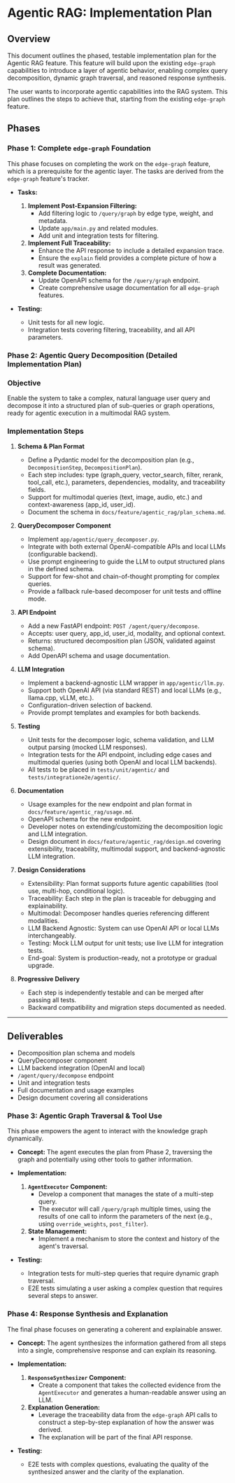 # Agentic RAG: Implementation Plan

## Overview
This document outlines the phased, testable implementation plan for the Agentic RAG feature. This feature will build upon the existing `edge-graph` capabilities to introduce a layer of agentic behavior, enabling complex query decomposition, dynamic graph traversal, and reasoned response synthesis.

The user wants to incorporate agentic capabilities into the RAG system. This plan outlines the steps to achieve that, starting from the existing `edge-graph` feature.

## Phases

### Phase 1: Complete `edge-graph` Foundation
This phase focuses on completing the work on the `edge-graph` feature, which is a prerequisite for the agentic layer. The tasks are derived from the `edge-graph` feature's tracker.

- **Tasks:**
  1.  **Implement Post-Expansion Filtering:**
      -   Add filtering logic to `/query/graph` by edge type, weight, and metadata.
      -   Update `app/main.py` and related modules.
      -   Add unit and integration tests for filtering.
  2.  **Implement Full Traceability:**
      -   Enhance the API response to include a detailed expansion trace.
      -   Ensure the `explain` field provides a complete picture of how a result was generated.
  3.  **Complete Documentation:**
      -   Update OpenAPI schema for the `/query/graph` endpoint.
      -   Create comprehensive usage documentation for all `edge-graph` features.

- **Testing:**
  -   Unit tests for all new logic.
  -   Integration tests covering filtering, traceability, and all API parameters.

### Phase 2: Agentic Query Decomposition (Detailed Implementation Plan)

### Objective
Enable the system to take a complex, natural language user query and decompose it into a structured plan of sub-queries or graph operations, ready for agentic execution in a multimodal RAG system.

### Implementation Steps

1. **Schema & Plan Format**
   - Define a Pydantic model for the decomposition plan (e.g., `DecompositionStep`, `DecompositionPlan`).
   - Each step includes: type (graph_query, vector_search, filter, rerank, tool_call, etc.), parameters, dependencies, modality, and traceability fields.
   - Support for multimodal queries (text, image, audio, etc.) and context-awareness (app_id, user_id).
   - Document the schema in `docs/feature/agentic_rag/plan_schema.md`.

2. **QueryDecomposer Component**
   - Implement `app/agentic/query_decomposer.py`.
   - Integrate with both external OpenAI-compatible APIs and local LLMs (configurable backend).
   - Use prompt engineering to guide the LLM to output structured plans in the defined schema.
   - Support for few-shot and chain-of-thought prompting for complex queries.
   - Provide a fallback rule-based decomposer for unit tests and offline mode.

3. **API Endpoint**
   - Add a new FastAPI endpoint: `POST /agent/query/decompose`.
   - Accepts: user query, app_id, user_id, modality, and optional context.
   - Returns: structured decomposition plan (JSON, validated against schema).
   - Add OpenAPI schema and usage documentation.

4. **LLM Integration**
   - Implement a backend-agnostic LLM wrapper in `app/agentic/llm.py`.
   - Support both OpenAI API (via standard REST) and local LLMs (e.g., llama.cpp, vLLM, etc.).
   - Configuration-driven selection of backend.
   - Provide prompt templates and examples for both backends.

5. **Testing**
   - Unit tests for the decomposer logic, schema validation, and LLM output parsing (mocked LLM responses).
   - Integration tests for the API endpoint, including edge cases and multimodal queries (using both OpenAI and local LLM backends).
   - All tests to be placed in `tests/unit/agentic/` and `tests/integratione2e/agentic/`.

6. **Documentation**
   - Usage examples for the new endpoint and plan format in `docs/feature/agentic_rag/usage.md`.
   - OpenAPI schema for the new endpoint.
   - Developer notes on extending/customizing the decomposition logic and LLM integration.
   - Design document in `docs/feature/agentic_rag/design.md` covering extensibility, traceability, multimodal support, and backend-agnostic LLM integration.

7. **Design Considerations**
   - Extensibility: Plan format supports future agentic capabilities (tool use, multi-hop, conditional logic).
   - Traceability: Each step in the plan is traceable for debugging and explainability.
   - Multimodal: Decomposer handles queries referencing different modalities.
   - LLM Backend Agnostic: System can use OpenAI API or local LLMs interchangeably.
   - Testing: Mock LLM output for unit tests; use live LLM for integration tests.
   - End-goal: System is production-ready, not a prototype or gradual upgrade.

8. **Progressive Delivery**
   - Each step is independently testable and can be merged after passing all tests.
   - Backward compatibility and migration steps documented as needed.

---

## Deliverables
- Decomposition plan schema and models
- QueryDecomposer component
- LLM backend integration (OpenAI and local)
- `/agent/query/decompose` endpoint
- Unit and integration tests
- Full documentation and usage examples
- Design document covering all considerations

### Phase 3: Agentic Graph Traversal & Tool Use
This phase empowers the agent to interact with the knowledge graph dynamically.

- **Concept:** The agent executes the plan from Phase 2, traversing the graph and potentially using other tools to gather information.
- **Implementation:**
  1.  **`AgentExecutor` Component:**
      -   Develop a component that manages the state of a multi-step query.
      -   The executor will call `/query/graph` multiple times, using the results of one call to inform the parameters of the next (e.g., using `override_weights`, `post_filter`).
  2.  **State Management:**
      -   Implement a mechanism to store the context and history of the agent's traversal.

- **Testing:**
  -   Integration tests for multi-step queries that require dynamic graph traversal.
  -   E2E tests simulating a user asking a complex question that requires several steps to answer.

### Phase 4: Response Synthesis and Explanation
The final phase focuses on generating a coherent and explainable answer.

- **Concept:** The agent synthesizes the information gathered from all steps into a single, comprehensive response and can explain its reasoning.
- **Implementation:**
  1.  **`ResponseSynthesizer` Component:**
      -   Create a component that takes the collected evidence from the `AgentExecutor` and generates a human-readable answer using an LLM.
  2.  **Explanation Generation:**
      -   Leverage the traceability data from the `edge-graph` API calls to construct a step-by-step explanation of how the answer was derived.
      -   The explanation will be part of the final API response.

- **Testing:**
  -   E2E tests with complex questions, evaluating the quality of the synthesized answer and the clarity of the explanation. 